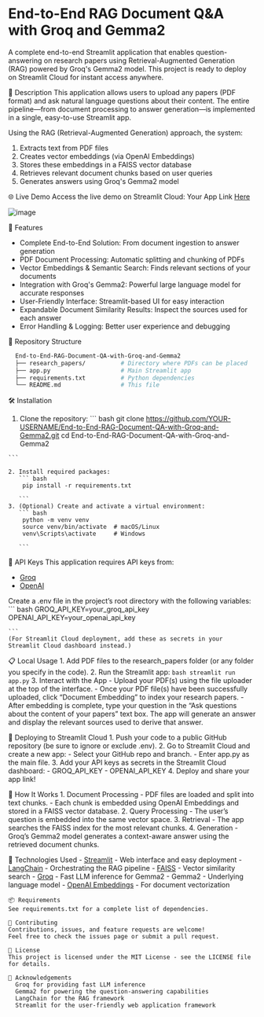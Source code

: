 # End-to-End RAG Document Q&A with Groq and Gemma2
A complete end-to-end Streamlit application that enables question-answering on research papers using Retrieval-Augmented Generation (RAG) powered by Groq's Gemma2 model. This project is ready to deploy on Streamlit Cloud for instant access anywhere.

📝 Description
This application allows users to upload any papers (PDF format) and ask natural language questions about their content. The entire pipeline—from document processing to answer generation—is implemented in a single, easy-to-use Streamlit app.

Using the RAG (Retrieval-Augmented Generation) approach, the system:

1. Extracts text from PDF files
2. Creates vector embeddings (via OpenAI Embeddings)
3. Stores these embeddings in a FAISS vector database
4. Retrieves relevant document chunks based on user queries
5. Generates answers using Groq's Gemma2 model

🌐 Live Demo
Access the live demo on Streamlit Cloud:
Your App Link [Here](https://end-to-end-rag-document-q-a-with-groq-and-gemma2-fjkivy2gnwufn.streamlit.app/)

![image](https://github.com/user-attachments/assets/e00a8d06-7b3f-4cc7-899a-265fcde825f7)

🚀 Features
  - Complete End-to-End Solution: From document ingestion to answer generation
  - PDF Document Processing: Automatic splitting and chunking of PDFs
  - Vector Embeddings & Semantic Search: Finds relevant sections of your documents
  - Integration with Groq's Gemma2: Powerful large language model for accurate responses
  - User-Friendly Interface: Streamlit-based UI for easy interaction
  - Expandable Document Similarity Results: Inspect the sources used for each answer
  - Error Handling & Logging: Better user experience and debugging

  📂 Repository Structure
  ``` bash
    End-to-End-RAG-Document-QA-with-Groq-and-Gemma2
    ├── research_papers/          # Directory where PDFs can be placed
    ├── app.py                    # Main Streamlit app
    ├── requirements.txt          # Python dependencies
    └── README.md                 # This file

  ```

  🛠️ Installation
   1. Clone the repository:
    ``` bash
      git clone https://github.com/YOUR-USERNAME/End-to-End-RAG-Document-QA-with-Groq-and-Gemma2.git
      cd End-to-End-RAG-Document-QA-with-Groq-and-Gemma2

    ```

    2. Install required packages:
       ``` bash
        pip install -r requirements.txt
       
       ```
    3. (Optional) Create and activate a virtual environment:
       ``` bash
        python -m venv venv
        source venv/bin/activate  # macOS/Linux
        venv\Scripts\activate     # Windows

       ```

  🔑 API Keys
  This application requires API keys from:
  - [Groq](https://console.groq.com/playground)
  - [OpenAI](https://platform.openai.com/docs/overview)

  Create a .env file in the project’s root directory with the following variables:
    ``` bash
      GROQ_API_KEY=your_groq_api_key
      OPENAI_API_KEY=your_openai_api_key

    ```
    (For Streamlit Cloud deployment, add these as secrets in your Streamlit Cloud dashboard instead.)

  📋 Local Usage
    1. Add PDF files to the research_papers folder (or any folder you specify in the code).
    2. Run the Streamlit app:
      ``` bash
        streamlit run app.py
      ```
    3. Interact with the App
      - Upload your PDF(s) using the file uploader at the top of the interface.
      - Once your PDF file(s) have been successfully uploaded, click “Document Embedding” to index your research papers.
      - After embedding is complete, type your question in the “Ask questions about the content of your papers” text box.
    The app will generate an answer and display the relevant sources used to derive that answer.

  🚀 Deploying to Streamlit Cloud
    1. Push your code to a public GitHub repository (be sure to ignore or exclude .env).
    2. Go to Streamlit Cloud and create a new app:
      - Select your GitHub repo and branch.
      - Enter app.py as the main file.
    3. Add your API keys as secrets in the Streamlit Cloud dashboard:
      - GROQ_API_KEY
      - OPENAI_API_KEY
    4. Deploy and share your app link!

  🧩 How It Works
    1. Document Processing
      - PDF files are loaded and split into text chunks.
      - Each chunk is embedded using OpenAI Embeddings and stored in a FAISS vector database.
    2. Query Processing
      - The user’s question is embedded into the same vector space.
    3. Retrieval
      - The app searches the FAISS index for the most relevant chunks.
    4. Generation
      - Groq’s Gemma2 model generates a context-aware answer using the retrieved document chunks.

  🔧 Technologies Used
      - [Streamlit](https://streamlit.io/) - Web interface and easy deployment
      - [LangChain](https://www.langchain.com/) - Orchestrating the RAG pipeline
      - [FAISS](https://github.com/facebookresearch/faiss) - Vector similarity search
      - [Groq](https://groq.com/) - Fast LLM inference for Gemma2
      - Gemma2 - Underlying language model
      - [OpenAI Embeddings](https://platform.openai.com/docs/guides/embeddings) - For document vectorization

    📦 Requirements
    See requirements.txt for a complete list of dependencies.
    
    🤝 Contributing
    Contributions, issues, and feature requests are welcome!
    Feel free to check the issues page or submit a pull request.

    📄 License
    This project is licensed under the MIT License - see the LICENSE file for details.
    
    🙏 Acknowledgements
      Groq for providing fast LLM inference
      Gemma2 for powering the question-answering capabilities
      LangChain for the RAG framework
      Streamlit for the user-friendly web application framework
          
